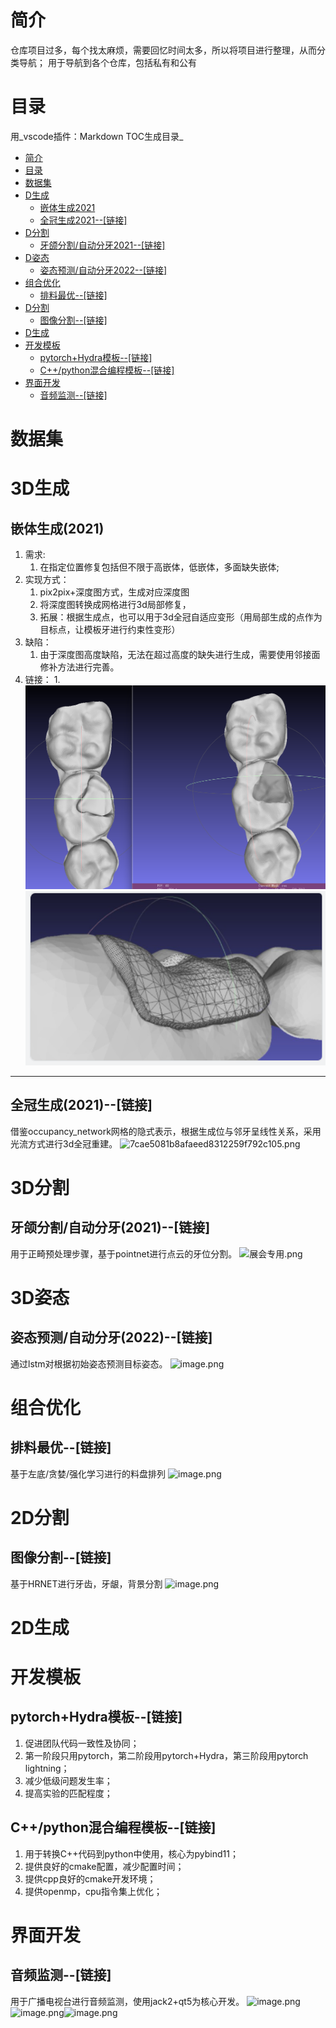
# 简介
仓库项目过多，每个找太麻烦，需要回忆时间太多，所以将项目进行整理，从而分类导航；
用于导航到各个仓库，包括私有和公有

# 目录
用_vscode插件：Markdown TOC生成目录_
<!-- TOC -->

- [简介](#%E7%AE%80%E4%BB%8B)
- [目录](#%E7%9B%AE%E5%BD%95)
- [数据集](#%E6%95%B0%E6%8D%AE%E9%9B%86)
- [D生成](#d%E7%94%9F%E6%88%90)
    - [嵌体生成2021](#%E5%B5%8C%E4%BD%93%E7%94%9F%E6%88%902021)
    - [全冠生成2021--[链接]](#%E5%85%A8%E5%86%A0%E7%94%9F%E6%88%902021--%E9%93%BE%E6%8E%A5)
- [D分割](#d%E5%88%86%E5%89%B2)
    - [牙颌分割/自动分牙2021--[链接]](#%E7%89%99%E9%A2%8C%E5%88%86%E5%89%B2%E8%87%AA%E5%8A%A8%E5%88%86%E7%89%992021--%E9%93%BE%E6%8E%A5)
- [D姿态](#d%E5%A7%BF%E6%80%81)
    - [姿态预测/自动分牙2022--[链接]](#%E5%A7%BF%E6%80%81%E9%A2%84%E6%B5%8B%E8%87%AA%E5%8A%A8%E5%88%86%E7%89%992022--%E9%93%BE%E6%8E%A5)
- [组合优化](#%E7%BB%84%E5%90%88%E4%BC%98%E5%8C%96)
    - [排料最优--[链接]](#%E6%8E%92%E6%96%99%E6%9C%80%E4%BC%98--%E9%93%BE%E6%8E%A5)
- [D分割](#d%E5%88%86%E5%89%B2)
    - [图像分割--[链接]](#%E5%9B%BE%E5%83%8F%E5%88%86%E5%89%B2--%E9%93%BE%E6%8E%A5)
- [D生成](#d%E7%94%9F%E6%88%90)
- [开发模板](#%E5%BC%80%E5%8F%91%E6%A8%A1%E6%9D%BF)
    - [pytorch+Hydra模板--[链接]](#pytorchhydra%E6%A8%A1%E6%9D%BF--%E9%93%BE%E6%8E%A5)
    - [C++/python混合编程模板--[链接]](#cpython%E6%B7%B7%E5%90%88%E7%BC%96%E7%A8%8B%E6%A8%A1%E6%9D%BF--%E9%93%BE%E6%8E%A5)
- [界面开发](#%E7%95%8C%E9%9D%A2%E5%BC%80%E5%8F%91)
    - [音频监测--[链接]](#%E9%9F%B3%E9%A2%91%E7%9B%91%E6%B5%8B--%E9%93%BE%E6%8E%A5)

<!-- /TOC -->
# 数据集


# 3D生成
## 嵌体生成(2021)
1. 需求:
   1. 在指定位置修复包括但不限于高嵌体，低嵌体，多面缺失嵌体;
2. 实现方式：
   1. pix2pix+深度图方式，生成对应深度图
   2. 将深度图转换成网格进行3d局部修复，
   3. 拓展：根据生成点，也可以用于3d全冠自适应变形（用局部生成的点作为目标点，让模板牙进行约束性变形）
3. 缺陷：
   1. 由于深度图高度缺陷，无法在超过高度的缺失进行生成，需要使用邻接面修补方法进行完善。
4. 链接：
   1. 
![嵌体1.png](img/嵌体1.png)
![image.png](img/嵌体2.png)

--- 
## 全冠生成(2021)--[链接]
借鉴occupancy_network网格的隐式表示，根据生成位与邻牙呈线性关系，采用光流方式进行3d全冠重建。
![7cae5081b8afaeed8312259f792c105.png](https://cdn.nlark.com/yuque/0/2023/png/22210919/1677562023981-ce556da5-8b39-4366-b1df-53bbcfe857df.png#averageHue=%23999a97&clientId=u5ad84f3b-58ec-4&from=paste&height=268&id=u813fda3f&name=7cae5081b8afaeed8312259f792c105.png&originHeight=526&originWidth=808&originalType=binary&ratio=1&rotation=0&showTitle=false&size=265515&status=done&style=none&taskId=u23c84ee6-525f-4f75-9ee0-93ce6c3c121&title=&width=412)

# 3D分割
## 牙颌分割/自动分牙(2021)--[链接]
用于正畸预处理步骤，基于pointnet进行点云的牙位分割。
![展会专用.png](https://cdn.nlark.com/yuque/0/2023/png/22210919/1677563396809-56ac3018-5488-4a1d-9516-f2f374a21d89.png#averageHue=%2353915f&clientId=u5ad84f3b-58ec-4&from=paste&height=583&id=u55d4f947&name=%E5%B1%95%E4%BC%9A%E4%B8%93%E7%94%A8.png&originHeight=583&originWidth=1166&originalType=binary&ratio=1&rotation=0&showTitle=false&size=197192&status=done&style=none&taskId=uade94c11-9a8e-47d1-80fa-75782ed92e0&title=&width=1166)

# 3D姿态
## 姿态预测/自动分牙(2022)--[链接]
通过lstm对根据初始姿态预测目标姿态。
![image.png](https://cdn.nlark.com/yuque/0/2023/png/22210919/1677563651695-45dcc9b9-7489-4ef5-817f-a43443349031.png#averageHue=%23f9f7ef&clientId=u5ad84f3b-58ec-4&from=paste&height=608&id=ua978e733&name=image.png&originHeight=608&originWidth=1156&originalType=binary&ratio=1&rotation=0&showTitle=false&size=130609&status=done&style=none&taskId=ub10c1342-9ea6-4930-ad39-496af6dc065&title=&width=1156)

# 组合优化
## 排料最优--[链接]
基于左底/贪婪/强化学习进行的料盘排列
![image.png](https://cdn.nlark.com/yuque/0/2023/png/22210919/1677567209137-252daa46-ca29-4218-b2e2-b62d0b20d596.png#averageHue=%23b2c1b2&clientId=u172a891d-e7da-4&from=paste&height=412&id=u3ad357dd&name=image.png&originHeight=773&originWidth=817&originalType=binary&ratio=1&rotation=0&showTitle=false&size=393698&status=done&style=none&taskId=udeba4a16-4641-4adc-9153-22e2cd7ec5d&title=&width=435)
# 2D分割
## 图像分割--[链接]
基于HRNET进行牙齿，牙龈，背景分割
![image.png](https://cdn.nlark.com/yuque/0/2023/png/22210919/1677563867049-de774aea-98df-4745-8e0b-503b5eb400af.png#averageHue=%234f1919&clientId=u5ad84f3b-58ec-4&from=paste&height=226&id=u1cf10c7f&name=image.png&originHeight=517&originWidth=891&originalType=binary&ratio=1&rotation=0&showTitle=false&size=149021&status=done&style=none&taskId=ucefe08fb-85dc-41fe-933c-8f2c5974f16&title=&width=389)
# 2D生成

# 开发模板
## pytorch+Hydra模板--[链接]

1. 促进团队代码一致性及协同；
2. 第一阶段只用pytorch，第二阶段用pytorch+Hydra，第三阶段用pytorch lightning；
3. 减少低级问题发生率；
4. 提高实验的匹配程度；

## C++/python混合编程模板--[链接]

1. 用于转换C++代码到python中使用，核心为pybind11；
2. 提供良好的cmake配置，减少配置时间；
3. 提供cpp良好的cmake开发环境；
4. 提供openmp，cpu指令集上优化；


# 界面开发 
## 音频监测--[链接]
用于广播电视台进行音频监测，使用jack2+qt5为核心开发。
![image.png](https://cdn.nlark.com/yuque/0/2023/png/22210919/1677566124888-d27dc36d-0616-42fe-bf23-3d4f6ec73600.png#averageHue=%23464815&clientId=u5ad84f3b-58ec-4&from=paste&height=367&id=uf4c31eae&name=image.png&originHeight=604&originWidth=1093&originalType=binary&ratio=1&rotation=0&showTitle=false&size=668609&status=done&style=none&taskId=ud786690c-2895-47b2-b79e-d5fadb4cfee&title=&width=665)
![image.png](https://cdn.nlark.com/yuque/0/2023/png/22210919/1677566057809-08eefde8-ee49-45de-80ff-7bc768ac4f00.png#averageHue=%234b4b4b&clientId=u5ad84f3b-58ec-4&from=paste&height=220&id=u83545e0b&name=image.png&originHeight=504&originWidth=893&originalType=binary&ratio=1&rotation=0&showTitle=false&size=42649&status=done&style=none&taskId=u105501dc-c4bc-47c2-9067-cce0d233c57&title=&width=389)![image.png](https://cdn.nlark.com/yuque/0/2023/png/22210919/1677566032410-4cbc6db7-1a19-482d-9641-1e477d69a7c9.png#averageHue=%23fafafa&clientId=u5ad84f3b-58ec-4&from=paste&height=220&id=u29dd8c20&name=image.png&originHeight=474&originWidth=742&originalType=binary&ratio=1&rotation=0&showTitle=false&size=23389&status=done&style=none&taskId=u3a1e0d02-4ea8-41fc-b90d-7e2fc9c8d7a&title=&width=344)



